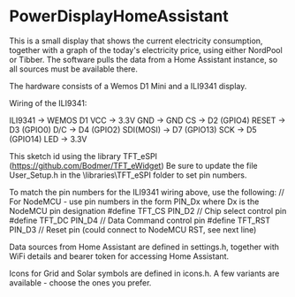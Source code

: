 # PowerDisplayHomeAssistant

This is a small display that shows the current electricity consumption, together with a graph of the today's electricity price, using either NordPool or Tibber. The software pulls the data from a Home Assistant instance, so all sources must be available there.

The hardware consists of a Wemos D1 Mini and a ILI9341 display.

Wiring of the ILI9341:

ILI9341   -> WEMOS D1
VCC       -> 3.3V
GND       -> GND
CS        -> D2 (GPIO4)
RESET     -> D3 (GPIO0)
D/C       -> D4 (GPIO2)
SDI(MOSI) -> D7 (GPIO13)
SCK       -> D5 (GPIO14)
LED       -> 3.3V

This sketch id using the library TFT_eSPI (https://github.com/Bodmer/TFT_eWidget)
Be sure to update the file User_Setup.h in the \libraries\TFT_eSPI folder to set pin numbers. 

To match the pin numbers for the ILI9341 wiring above, use the following:
// For NodeMCU - use pin numbers in the form PIN_Dx where Dx is the NodeMCU pin designation
    #define TFT_CS   PIN_D2  // Chip select control pin
    #define TFT_DC   PIN_D4  // Data Command control pin
    #define TFT_RST  PIN_D3  // Reset pin (could connect to NodeMCU RST, see next line)


Data sources from Home Assistant are defined in settings.h, together with WiFi details and bearer token for accessing Home Assistant.

Icons for Grid and Solar symbols are defined in icons.h. A few variants are available - choose the ones you prefer.

    
    

